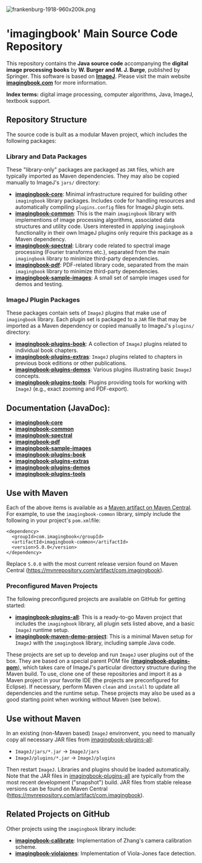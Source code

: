 ![frankenburg-1918-960x200k.png](docs/img/443892583-frankenburg-1918-960x200k.png)

# 'imagingbook' Main Source Code Repository

This repository contains the **Java source code** accompanying the 
**digital image processing books** by **W. Burger and M. J. Burge**, 
published by Springer. This software is based on **[ImageJ](http://rsbweb.nih.gov/ij/index.html)**.
Please visit the main website **[imagingbook.com](https://imagingbook.com/)** for more information.

**Index terms:** digital image processing, computer algorithms, Java, ImageJ, textbook support.

## Repository Structure

The source code is built as a modular Maven project, which includes the following packages:

### Library and Data Packages

These "library-only" packages are packaged as `JAR` files, which are typically imported as Maven
dependencies. They may also be copied manually to ImageJ's `jars/` directory:

* **[imagingbook-core](imagingbook-core/)**:
    Minimal infrastructure required for building other `imagingbook` library packages.
    Includes code for handling resources and automatically compiling `plugins.config` files
    for ImageJ plugin sets.  
* **[imagingbook-common](imagingbook-common/)**: 
    This is the main `imagingbook` library with implementions of image processing algorithms,
    associated data structures and utility code. Users interested in applying `imagingbook`
    functionality in their own ImageJ plugins only require this package as a Maven dependency.
* **[imagingbook-spectral](imagingbook-spectral/)**: 
    Library code related to spectral image processing (Fourier transforms etc.),
    separated from the main `imagingbook` library to minimize third-party dependencies.
* **[imagingbook-pdf](imagingbook-pdf/)**: 
    PDF-related library code,
    separated from the main `imagingbook` library to minimize third-party dependencies.
* **[imagingbook-sample-images](imagingbook-sample-images/)**: 
    A small set of sample images used for demos and testing.

### ImageJ Plugin Packages

These packages contain sets of `ImageJ` plugins that make use of `imagingbook` library.
Each plugin set is packaged to a `JAR` file that may be imported as a Maven dependency
or copied manually to ImageJ's `plugins/` directory:

* **[imagingbook-plugins-book](imagingbook-plugins-book/)**: 
    A collection of `ImageJ` plugins related to individual book chapters.
* **[imagingbook-plugins-extras](imagingbook-plugins-extras/)**: 
    `ImageJ` plugins related to chapters in previous book editions or other publications.
* **[imagingbook-plugins-demos](imagingbook-plugins-demos/)**: 
    Various plugins illustrating basic `ImageJ` concepts.
* **[imagingbook-plugins-tools](imagingbook-plugins-tools)**: 
    Plugins providing tools for working with `ImageJ` (e.g., exact zooming and PDF-export).

<!-- [**Change Log**](CHANGES.md) -->

## Documentation (JavaDoc):

* [**imagingbook-core**](https://imagingbook.github.io/imagingbook-public/imagingbook-core/javadoc)
* [**imagingbook-common**](https://imagingbook.github.io/imagingbook-public/imagingbook-common/javadoc)
* [**imagingbook-spectral**](https://imagingbook.github.io/imagingbook-public/imagingbook-spectral/javadoc)
* [**imagingbook-pdf**](https://imagingbook.github.io/imagingbook-public/imagingbook-pdf/javadoc)
* [**imagingbook-sample-images**](https://imagingbook.github.io/imagingbook-public/imagingbook-sample-images/javadoc)
* [**imagingbook-plugins-book**](https://imagingbook.github.io/imagingbook-public/imagingbook-plugins-book/javadoc)
* [**imagingbook-plugins-extras**](https://imagingbook.github.io/imagingbook-public/imagingbook-plugins-extras/javadoc)
* [**imagingbook-plugins-demos**](https://imagingbook.github.io/imagingbook-public/imagingbook-plugins-demos/javadoc)
* [**imagingbook-plugins-tools**](https://imagingbook.github.io/imagingbook-public/imagingbook-plugins-tools/javadoc)

## Use with Maven

Each of the above items is available as a [Maven artifact on Maven Central](https://mvnrepository.com/artifact/com.imagingbook).
For example, to use the `imagingbook-common` library, simply include the following in your project's `pom.xml`file:
```
<dependency>
  <groupId>com.imagingbook</groupId>
  <artifactId>imagingbook-common</artifactId>
  <version>5.0.0</version>
</dependency>
```
Replace `5.0.0` with the most current release version found on 
Maven Central (https://mvnrepository.com/artifact/com.imagingbook).

### Preconfigured Maven Projects

The following preconfigured projects are available on GitHub for getting started:

* **[imagingbook-plugins-all](https://github.com/imagingbook/imagingbook-plugins-all)**: 
    This is a ready-to-go Maven project that includes the `imagingbook` library, all plugin sets listed above, 
    and a basic `ImageJ` runtime setup. 
* **[imagingbook-maven-demo-project](https://github.com/imagingbook/imagingbook-maven-demo-project)**: This is
    a minimal Maven setup for `ImageJ` with the `imagingbook` library, including sample Java code.

These projects are set up to develop and run `ImageJ` user plugins out of the box. They are based on a special parent POM file 
([**imagingbook-plugins-pom**](https://github.com/imagingbook/imagingbook-public/tree/master/imagingbook-plugins-pom)),
which takes care of ImageJ's particular directory structure during the Maven build.
To use, clone one of these repositories and import it as a Maven project in your favorite IDE (the projects are preconfigured for Eclipse).
If necessary, perform Maven `clean` and `install` to update all dependencies and the runtime setup.
These projects may also be used as a good starting point when working without Maven (see below).

## Use without Maven

In an existing (non-Maven based) `ImageJ` environvent, you need to manually copy all necessary JAR files from
[imagingbook-plugins-all](https://github.com/imagingbook/imagingbook-plugins-all/tree/master/ImageJ/jars):

* `ImageJ/jars/*.jar` &rarr; `ImageJ/jars`
* `ImageJ/plugins/*.jar` &rarr;  `ImageJ/plugins`

Then restart `ImageJ`. Libraries and plugins should be loaded automatically.
Note that the JAR files in [imagingbook-plugins-all](https://github.com/imagingbook/imagingbook-plugins-all/tree/master/ImageJ/jars)
are typically from the most recent development ("snapshot") build.
JAR files from stable release versions can be found on Maven Central (https://mvnrepository.com/artifact/com.imagingbook).

## Related Projects on GitHub

Other projects using the `imagingbook` library include:

* **[imagingbook-calibrate](https://github.com/imagingbook/imagingbook-calibrate)**: Implementation of Zhang's camera calibration scheme.
* **[imagingbook-violajones](https://github.com/imagingbook/imagingbook-violajones)**: Implementation of Viola-Jones face detection.



<!-- [Markdown tests](docs/markdown-test.md) -->
